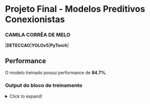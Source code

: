 # Projeto Final - Modelos Preditivos Conexionistas

### CAMILA CORRÊA DE MELO

|**DETECCAO**|**YOLOv5**|**PyTorch**|


## Performance

O modelo treinado possui performance de **84.7%**.

### Output do bloco de treinamento

<details>
  <summary>Click to expand!</summary>
  
  ```text
     ```
</details>

### Evidências do treinamento

![Gráficos de Perdas](https://user-images.githubusercontent.com/115883399/200151062-d84d74ed-a59b-4d54-aa8e-f9482efeedfe.png)
![Matriz de Confusão](https://user-images.githubusercontent.com/115883399/200151039-0f7682df-7867-4676-85fc-f9fcfc0f16a5.png)

## Roboflow

[/especializacao/supermarket](https://universe.roboflow.com/especializao/surgeryinstruments)

## HuggingFace

[HuggingFace](https://huggingface.co/spaces/camilacorreamelo/medicalDetection)
